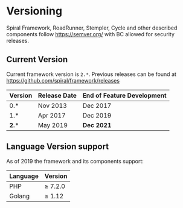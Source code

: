 # Versioning
Spiral Framework, RoadRunner, Stempler, Cycle and other described components follow https://semver.org/ with BC allowed for security 
releases.

## Current Version
Current framework version is `2.*`. Previous releases can be found at https://github.com/spiral/framework/releases

Version  | Release Date | End of Feature Development
---      | ---          | ---
0.*      | Nov 2013     | Dec 2017
1.*      | Apr 2017     | Dec 2019 
**2.***  | May 2019     | **Dec 2021**

## Language Version support
As of 2019 the framework and its components support:

Language | Version
---      | ---
PHP      | ≥ 7.2.0
Golang   | ≥ 1.12
